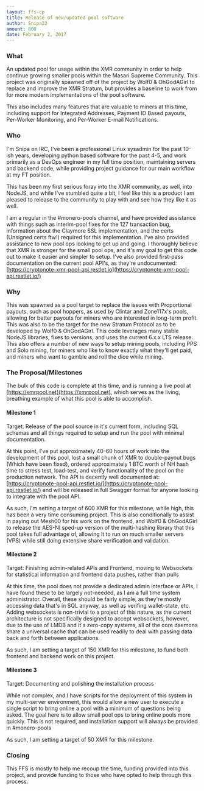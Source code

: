 ```yaml
---
layout: ffs-cp
title: Release of new/updated pool software
author: Snipa22
amount: 800
date: February 2, 2017
---
```


### What

An updated pool for usage within the XMR community in order to help continue growing smaller pools within the Masari Supreme Community. This project was originally spawned off of the project by Wolf0 & OhGodAGirl to replace and improve the XMR Stratum, but provides a baseline to work from for more modern implementations of the pool software.

This also includes many features that are valuable to miners at this time, including support for Integrated Addresses, Payment ID Based payouts, Per-Worker Monitoring, and Per-Worker E-mail Notifications.

### Who

I'm Snipa on IRC, I've been a professional Linux sysadmin for the past 10-ish years, developing python based software for the past 4-5, and work primarily as a DevOps engineer in my full time position, maintaining servers and backend code, while providing project guidance for our main workflow at my FT position.

This has been my first serious foray into the XMR community, as well, into NodeJS, and while I've stumbled quite a bit, I feel like this is a product I am pleased to release to the community to play with and see how they like it as well.

I am a regular in the #monero-pools channel, and have provided assistance with things such as interim-pool fixes for the 127 transaction bug, information about the Claymore SSL implementation, and the certs (Unsigned certs ftw!) required for this implementation. I've also provided assistance to new pool ops looking to get up and going. I thoroughly believe that XMR is stronger for the small pool ops, and it's my goal to get this code out to make it easier and simpler to setup. I've also provided first-pass documentation on the current pool API's, as they're undocumented: [https://cryptonote-xmr-pool-api.restlet.io](https://cryptonote-xmr-pool-api.restlet.io/)

### Why

This was spawned as a pool target to replace the issues with Proportional payouts, such as pool hoppers, as used by Clintar and Zone117x's pools, allowing for better payouts for miners who are interested in long-term profit. This was also to be the target for the new Stratum Protocol as to be developed by Wolf0 & OhGodAGirl. This code leverages many stable NodeJS libraries, fixes to versions, and uses the current 6.x.x LTS release. This also offers a number of new ways to setup mining pools, including PPS and Solo mining, for miners who like to know exactly what they'll get paid, and miners who want to gamble and roll the dice while mining.

### The Proposal/Milestones

The bulk of this code is complete at this time, and is running a live pool at [https://xmrpool.net](https://xmrpool.net), which serves as the living, breathing example of what this pool is able to accomplish.

#### Milestone 1

Target: Release of the pool source in it's current form, including SQL schemas and all things required to setup and run the pool with minimal documentation.

At this point, I've put approximately 40-60 hours of work into the development of this pool, lost a small chunk of XMR to double-payout bugs (Which have been fixed), ordered approximately 1 BTC worth of NH hash time to stress test, load-test, and verify functionality of the pool on the production network. The API is decently well documented at: [https://cryptonote-pool-api.restlet.io/](https://cryptonote-pool-api.restlet.io/) and will be released in full Swagger format for anyone looking to integrate with the pool API.

As such, I'm setting a target of 600 XMR for this milestone, while high, this has been a very time consuming project. This is also conditionally to assist in paying out Mesh00 for his work on the frontend, and Wolf0 & OhGodAGirl to release the AES-NI sped-up version of the multi-hashing library that this pool takes full advantage of, allowing it to run on much smaller servers (VPS) while still doing extensive share verification and validation.

#### Milestone 2

Target: Finishing admin-related APIs and Frontend, moving to Websockets for statistical information and frontend data pushes, rather than pulls

At this time, the pool does not provide a dedicated admin interface or APIs, I have found these to be largely not-needed, as I am a full time system administrator. Overall, these should be fairly simple, as they're mostly accessing data that's in SQL anyway, as well as verifing wallet-state, etc. Adding websockets is non-trivial to a project of this nature, as the current architecture is not specifically designed to accept websockets, however, due to the use of LMDB and it's zero-copy systems, all of the core daemons share a universal cache that can be used readily to deal with passing data back and forth between applications.

As such, I am setting a target of 150 XMR for this milestone, to fund both frontend and backend work on this project.

#### Milestone 3

Target: Documenting and polishing the installation process

While not complex, and I have scripts for the deployment of this system in my multi-server environment, this would allow a new user to execute a single script to bring online a pool with a minimum of questions being asked. The goal here is to allow small pool ops to bring online pools more quickly. This is not required, and installation support will always be provided in #monero-pools

As such, I am setting a target of 50 XMR for this milestone.

### Closing

This FFS is mostly to help me recoup the time, funding provided into this project, and provide funding to those who have opted to help through this process.
